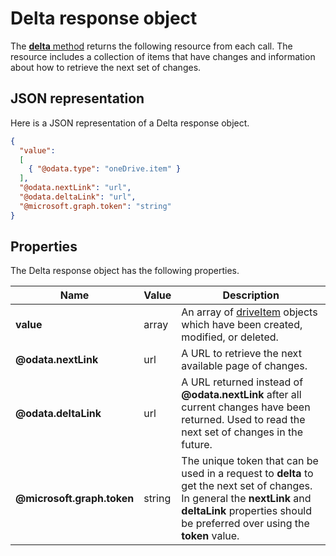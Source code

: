 # Delta response object

The [**delta** method](../items/view_delta.md) returns the following resource from each call.
The resource includes a collection of items that have changes and information about how to retrieve the next set of changes.

## JSON representation
Here is a JSON representation of a Delta response object.

<!-- { "blockType": "resource", "@odata.type": "oneDrive.viewDelta",
       "optionalProperties": ["@odata.nextLink", "@odata.deltaLink", "@microsoft.graph.token"]} -->
```json
{
  "value":
  [
    { "@odata.type": "oneDrive.item" }
  ],
  "@odata.nextLink": "url",
  "@odata.deltaLink": "url",
  "@microsoft.graph.token": "string"
}
```
## Properties
The Delta response object has the following properties.

| Name                       | Value  | Description                                                                                                                                                                                              |
| -------------------------- | ------ | -------------------------------------------------------------------------------------------------------------------------------------------------------------------------------------------------------- |
| **value**                  | array  | An array of [driveItem][item-resource] objects which have been created, modified, or deleted.                                                                                                            |
| **@odata.nextLink**        | url    | A URL to retrieve the next available page of changes.                                                                                                                                                    |
| **@odata.deltaLink**       | url    | A URL returned instead of **@odata.nextLink** after all current changes have been returned. Used to read the next set of changes in the future.                                                          |
| **@microsoft.graph.token** | string | The unique token that can be used in a request to **delta** to get the next set of changes. In general the **nextLink** and **deltaLink** properties should be preferred over using the **token** value. |

[item-resource]: item.md

<!-- {
  "type": "#page.annotation",
  "description": "Get the changes since a previous moment in time defined by a token.",
  "section": "documentation",
  "tocPath": "Resources/Delta"
} -->
